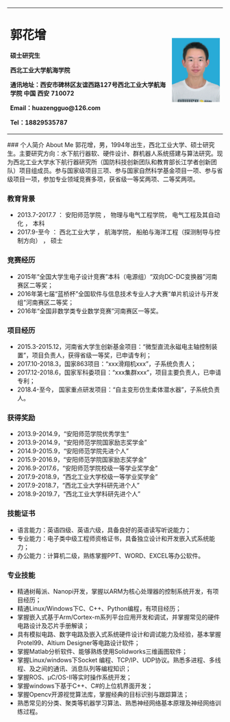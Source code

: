 <table border="0">
  <tr>
    <td width="75%">
      <h1>郭花增</h1>
      <p><b>硕士研究生</b></p>
      <p><b>西北工业大学航海学院</b></p>
      <p><b>通讯地址：西安市碑林区友谊西路127号西北工业大学航海学院 中国 西安 710072</b></p>
      <p><b>Email：huazengguo@126.com</b></p>
      <p><b>Tel：18829535787</b></p>
    </td>
    <td width="25%">
      <img src="/DSC_0011.jpg" width="100%">     
    </td>
  </tr>
</table>
### 个人简介 About Me
郭花增，男，1994年出生，西北工业大学、硕士研究生。主要研究方向：水下航行器软、硬件设计、群机器人系统搭建与算法研究。现为西北工业大学水下航行器研究所（国防科技创新团队和教育部长江学者创新团队）项目组成员。参与国家级项目三项、参与国家自然科学基金项目一项、参与省级项目一项，参加专业领域竞赛多项，获省级一等奖两项、二等奖两项。

### 教育背景
- 2013.7-2017.7 ：      安阳师范学院  ， 物理与电气工程学院，   电气工程及其自动化 ，         本科
- 2017.9-至今    ：      西北工业大学  ，  航海学院，  船舶与海洋工程（探测制导与控制方向）  ， 硕士

### 竞赛经历
- 2015年“全国大学生电子设计竞赛”本科（电源组）“双向DC-DC变换器”河南赛区二等奖；
- 2016年第七届“蓝桥杯”全国软件与信息技术专业人才大赛“单片机设计与开发组”河南赛区二等奖；
- 2016年“全国非数学类专业数学竞赛”河南赛区一等奖。

### 项目经历
- 2015.3-2015.12，河南省大学生创新基金项目：“微型直流永磁电主轴控制装置”，项目负责人，获得省级一等奖，已申请专利；
- 2017.10-2018.3，国家863项目：“xxx滑翔机xxx”，子系统负责人；
- 2017.12-2018.6，国家军科委项目：“xxx集群xxx”，项目主要负责人，已申请专利；
- 2018.4-至今，    国家重点研发项目：“自主变形仿生柔体潜水器”，子系统负责人。

### 获得奖励
- 2013.9-2014.9，“安阳师范学院优秀学生”
- 2013.9-2014.9，“安阳师范学院国家励志奖学金”
- 2014.9-2015.9，“安阳师范学院先进个人”
- 2015.9-2016.9，“安阳师范学院国家励志奖学金”
- 2016.9-2017.6，“安阳师范学院校级一等学业奖学金”
- 2017.9-2018.9，“西北工业大学校级一等学业奖学金”
- 2017.9-2018.7，“西北工业大学科研先进个人”
- 2018.9-2019.7，“西北工业大学科研先进个人”

### 技能证书
- 语言能力：英语四级、英语六级，具备良好的英语读写听说能力；
- 专业能力：电子类中级工程师资格证书，具备独立设计和开发嵌入式系统能力；
- 办公能力：计算机二级，熟练掌握PPT、WORD、EXCEL等办公软件。

### 专业技能
-	精通树莓派、Nanopi开发，掌握以ARM为核心处理器的控制系统开发，有项目经历；
-	精通Linux/Windows下C、C++、Python编程，有项目经历；
-	掌握嵌入式基于Arm/Cortex-m系列平台应用开发和调试，并掌握常见的硬件电路设计及芯片手册解读；
-	具有模拟电路、数字电路及嵌入式系统硬件设计和调试能力及经验，基本掌握Protel99、Altium Designer等电路设计软件；
-	掌握Matlab分析软件、能够熟练使用Solidworks三维画图软件；
-	掌握Linux/windows下Socket 编程、TCP/IP、UDP协议。熟悉多进程、多线程、及之间的通讯、消息队列等编程知识；
- 掌握ROS、μC/OS-II等实时操作系统开发；
- 掌握windows下基于C++、C#的上位机界面开发；
- 掌握Opencv开源视觉算法库，掌握经典的目标识别与跟踪算法；
- 熟悉常见的分类、聚类等机器学习算法、熟悉神经网络基本原理及神经网络训练过程。





